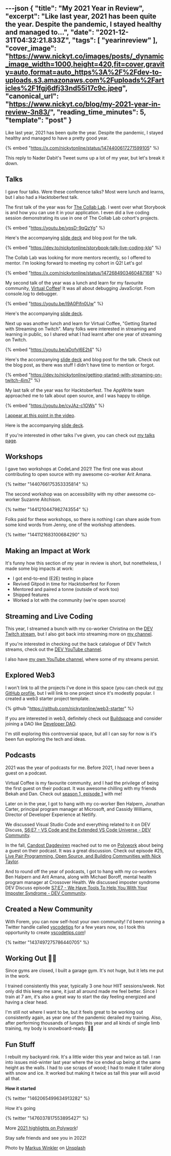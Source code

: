 ---json
{
  "title": "My 2021 Year in Review",
  "excerpt": "Like last year, 2021 has been quite the year. Despite the pandemic, I stayed healthy and managed to...",
  "date": "2021-12-31T04:32:21.833Z",
  "tags": [
    "yearinreview"
  ],
  "cover_image": "https://www.nickyt.co/images/posts/_dynamic_image_width=1000,height=420,fit=cover,gravity=auto,format=auto_https%3A%2F%2Fdev-to-uploads.s3.amazonaws.com%2Fuploads%2Farticles%2F1fgj6dfj33nd55i17c9c.jpeg",
  "canonical_url": "https://www.nickyt.co/blog/my-2021-year-in-review-3n83/",
  "reading_time_minutes": 5,
  "template": "post"
}
---

Like last year, 2021 has been quite the year. Despite the pandemic, I stayed healthy and managed to have a pretty good year.

{% embed "https://x.com/nickytonline/status/1474400617271599105" %}

This reply to Nader Dabit's Tweet sums up a lot of my year, but let's break it down.

## Talks

I gave four talks. Were these conference talks? Most were lunch and learns, but I also had a Hacktoberfest talk.

The first talk of the year was for [The Collab Lab](https://the-collab-lab.codes/). I went over what Storybook is and how you can use it in your application. I even did a live coding session demonstrating its use in one of The Collab Lab cohort's projects.

{% embed "https://youtu.be/ypsD-9qQzYg" %}

Here's the accompanying [slide deck](https://www.iamdeveloper.com/storybook2021) and blog post for the talk.

{% embed "https://dev.to/nickytonline/storybook-talk-live-coding-klp" %}

The Collab Lab was looking for more mentors recently, so I offered to mentor. I'm looking forward to meeting my cohort in Q2! Let's go!

{% embed "https://x.com/nickytonline/status/1472684903460487168" %}

My second talk of the year was a lunch and learn for my favourite community, [Virtual Coffee](https://virtualcoffee.io)! It was all about debugging JavaScript. From console.log to debugger.

{% embed "https://youtu.be/I9A0Pifn0Uw" %}

Here's the accompanying [slide deck](https://iamdeveloper.com/debug2021).

Next up was another lunch and learn for Virtual Coffee, "Getting Started with Streaming on Twitch". Many folks were interested in streaming and learning in public, so I shared what I had learnt after one year of streaming on Twitch.

{% embed "https://youtu.be/aDofyI6E2t4" %}

Here's the accompanying [slide deck](https://iamdeveloper.com/stream2021) and blog post for the talk. Check out the blog post, as there was stuff I didn't have time to mention or forgot.

{% embed "https://dev.to/nickytonline/getting-started-with-streaming-on-twitch-4im7" %}

My last talk of the year was for Hacktoberfest. The AppWrite team approached me to talk about open source, and I was happy to oblige.

{% embed "https://youtu.be/cyJAz-c1OWs" %}

[I appear at this point in the video](https://www.youtube.com/watch?v=cyJAz-c1OWs&t=3653s).

Here is the accompanying [slide deck](https://iamdeveloper.com/hacktoberfest2021).

If you're interested in other talks I've given, you can check out [my talks page](https://www.iamdeveloper.com/pages/talks/).

## Workshops

I gave two workshops at CodeLand 2021! The first one was about contributing to open source with my awesome co-worker Arit Amana.

{% twitter "1440766175353335814" %}

The second workshop was on accessibility with my other awesome co-worker Suzanne Aitchison.

{% twitter "1441210447982743554" %}

Folks paid for these workshops, so there is nothing I can share aside from some kind words from Jenny, one of the workshop attendees.

{% twitter "1441121683100684290" %}

## Making an Impact at Work

It's funny how this section of my year in review is short, but nonetheless, I made some big impacts at work:

- I got end-to-end (E2E) testing in place
- Revived Gitpod in time for Hacktoberfest for Forem
- Mentored and paired a tonne (outside of work too)
- Shipped features
- Worked a lot with the community (we're open source)

## Streaming and Live Coding

This year, I streamed a bunch with my co-worker Christina on the [DEV Twitch stream](https://www.twitch.tv/thepracticaldev), but I also got back into streaming more on [my channel](https://livecoding.ca).

If you're interested in checking out the back catalogue of DEV Twitch streams, check out the [DEV YouTube channel](https://www.youtube.com/ThePracticalDevTeam).

I also have [my own YouTube channel](https://youtube.iamdeveloper.com), where some of my streams persist.

## Explored Web3

I won't link to all the projects I've done in this space (you can check out [my GitHub profile](https://github.com/nickytonline), but I will link to one project since it's modestly popular. I created a web3 starter project template.

{% github "https://github.com/nickytonline/web3-starter" %}

If you are interested in web3, definitely check out [Buildspace](https://buildspace.so) and consider joining a DAO like [Developer DAO](https://www.developerdao.com/).

I'm still exploring this controversial space, but all I can say for now is
it's been fun exploring the tech and ideas.

## Podcasts

2021 was the year of podcasts for me. Before 2021, I had never been a guest on a podcast.

Virtual Coffee is my favourite community, and I had the privilege of being the first guest on their podcast. It was awesome chilling with my friends Bekah and Dan. Check out [season 1, episode 1](https://virtualcoffee.io/podcast/0101-nickyt/) with me!

Later on in the year, I got to hang with my co-worker Ben Halpern, Jonathan Carter, principal program manager at Microsoft, and Cassidy Williams, Director of Developer Experience at Netlify.

We discussed Visual Studio Code and everything related to it on DEV Discuss, [S6:E7 - VS Code and the Extended VS Code Universe - DEV Community](https://dev.to/devdiscuss/s6-e7-vs-code-and-the-extended-vs-code-universe).

In the fall, [Candost Dagdeviren](https://candost.blog/) reached out to me on [Polywork](https://timeline.iamdeveloper.com) about being a guest on their podcast. It was a great discussion. Check out episode #25, [Live Pair Programming, Open Source, and Building Communities with Nick Taylor](https://candost.blog/podcast/sw-25-live-pair-programming-open-source-and-building-communities-with-nick-taylor/).

And to round off the year of podcasts, I got to hang with my co-workers Ben Halpern and Arit Amana, along with Michael Boroff, mental health program manager at Crossover Health. We discussed imposter syndrome DEV Discuss episode [S7:E7 - We Have Tools To Help You With Your Imposter Syndrome - DEV Community](https://dev.to/devdiscuss/s7-e7-we-have-tools-to-help-you-with-your-imposter-syndrome).

## Created a New Community

With Forem, you can now self-host your own community! I'd been running a Twitter handle called [vscodetips](https://twitter.com/vscodetips) for a few years now, so I took this opportunity to create [vscodetips.com](https://vscodetips.com)!

{% twitter "1437497275786440705" %}

## Working Out 💪🏻

Since gyms are closed, I built a garage gym. It's not huge, but it lets me put in the work.

I trained consistently this year, typically 3 one hour HIIT sessions/week. Not only did this keep me sane, it just all around made me feel better. Since I train at 7 am, it's also a great way to start the day feeling energized and having a clear head.

I'm still not where I want to be, but it feels great to be working out consistently again, as year one of the pandemic derailed my training. Also, after performing thousands of lunges this year and all kinds of single limb training, my body is snowboard-ready. 🏂🏻

## Fun Stuff

I rebuilt my backyard rink. It's a little wider this year and twice as tall. I ran into issues mid-winter last year where the ice ended up being at the same height as the walls. I had to use scraps of wood; I had to make it taller along with snow and ice. It worked but making it twice as tall this year will avoid all that.

**How it started**

{% twitter "1462065499634913282" %}

How it's going

{% twitter "1476037817553895427" %}

More [2021 highlights on Polywork](https://timeline.iamdeveloper.com/nickytonline/collections/846281)!

Stay safe friends and see you in 2022!

Photo by <a href="https://unsplash.com/@markuswinkler?utm_source=unsplash&utm_medium=referral&utm_content=creditCopyText">Markus Winkler</a> on <a href="https://unsplash.com/s/photos/2021?utm_source=unsplash&utm_medium=referral&utm_content=creditCopyText">Unsplash</a>
